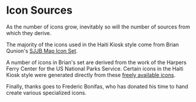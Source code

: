 # Icon Sources

As the number of icons grow, inevitably so will the number of sources from which they derive.

The majority of the icons used in the Haiti Kiosk style come from Brian Qunion's [SJJB Map Icon Set](http://www.sjjb.co.uk/mapicons/introduction).

A number of icons in Brian's set are derived from the work of the Harpers Ferry Center for the US National Parks Service. Certain icons in the Haiti Kiosk style were generated directly from these [freely available icons](http://www.nps.gov/hfc/carto/map-symbols.htm).

Finally, thanks goes to Frederic Bonifas, who has donated his time to hand create various specialized icons.
